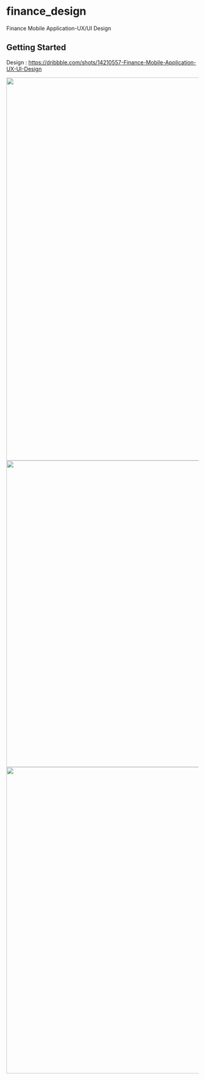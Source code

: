 # finance_design

Finance Mobile Application-UX/UI Design

## Getting Started

Design : https://dribbble.com/shots/14210557-Finance-Mobile-Application-UX-UI-Design

<img src="https://user-images.githubusercontent.com/59014749/111068614-9146b800-84da-11eb-8eeb-cfacdb31377a.jpg" width="1000">
<img src="https://user-images.githubusercontent.com/59014749/111072894-9b25e680-84ed-11eb-918d-d8303c3b2e20.jpeg" height="800">
<img src="https://user-images.githubusercontent.com/59014749/111072901-a416b800-84ed-11eb-82b9-62fc695a3864.jpeg" height="800">

